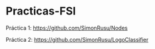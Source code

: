 # Practicas-FSI

Práctica 1: https://github.com/SimonRusu/Nodes

Práctica 2: https://github.com/SimonRusu/LogoClassifier

